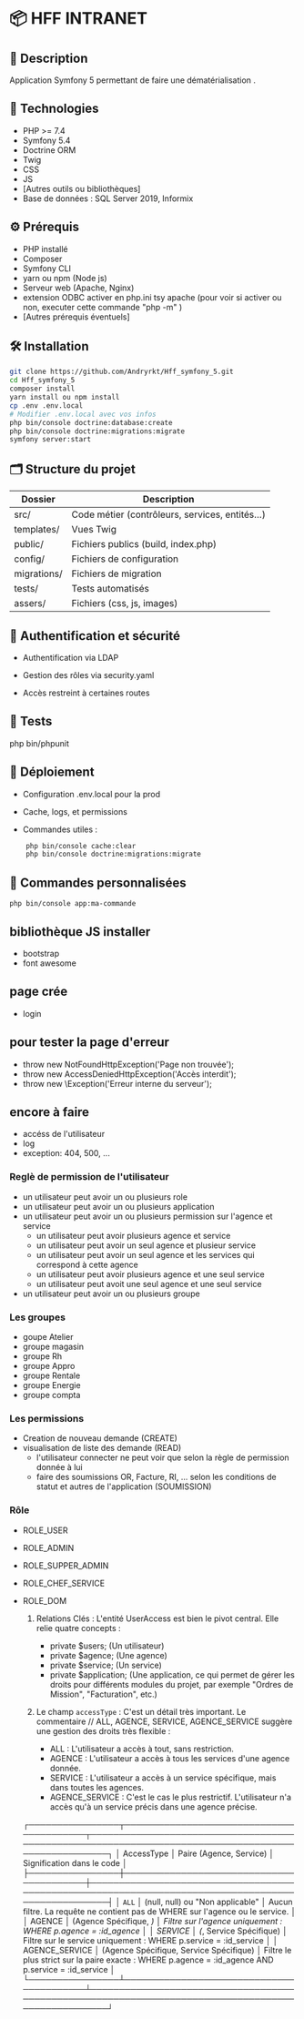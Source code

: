 # 📦 HFF INTRANET

## 📝 Description

Application Symfony 5 permettant de faire une dématérialisation .

## 🚀 Technologies

- PHP >= 7.4
- Symfony 5.4
- Doctrine ORM
- Twig
- CSS
- JS
- [Autres outils ou bibliothèques]
- Base de données : SQL Server 2019, Informix

## ⚙️ Prérequis

- PHP installé
- Composer
- Symfony CLI
- yarn ou npm (Node js)
- Serveur web (Apache, Nginx)
- extension ODBC activer en php.ini tsy apache (pour voir si activer ou non, executer cette commande "php -m" )
- [Autres prérequis éventuels]

## 🛠️ Installation

```bash
git clone https://github.com/Andryrkt/Hff_symfony_5.git
cd Hff_symfony_5
composer install
yarn install ou npm install
cp .env .env.local
# Modifier .env.local avec vos infos
php bin/console doctrine:database:create
php bin/console doctrine:migrations:migrate
symfony server:start
```

## 🗂️ Structure du projet

| Dossier     | Description                                   |
| ----------- | --------------------------------------------- |
| src/        | Code métier (contrôleurs, services, entités…) |
| templates/  | Vues Twig                                     |
| public/     | Fichiers publics (build, index.php)           |
| config/     | Fichiers de configuration                     |
| migrations/ | Fichiers de migration                         |
| tests/      | Tests automatisés                             |
| assers/     | Fichiers (css, js, images)                    |

## 🔐 Authentification et sécurité

- Authentification via LDAP

- Gestion des rôles via security.yaml

- Accès restreint à certaines routes

## 🧪 Tests

php bin/phpunit

## 🚀 Déploiement

- Configuration .env.local pour la prod

- Cache, logs, et permissions

- Commandes utiles :

```Bash
    php bin/console cache:clear
    php bin/console doctrine:migrations:migrate
```

## 🧰 Commandes personnalisées

    php bin/console app:ma-commande

## bibliothèque JS installer

- bootstrap
- font awesome

## page crée

- login

## pour tester la page d'erreur 
- throw new NotFoundHttpException('Page non trouvée');
- throw new AccessDeniedHttpException('Accès interdit');
- throw new \Exception('Erreur interne du serveur');

## encore à faire

- accéss de l'utilisateur
- log
- exception: 404, 500, ...


### Reglè de permission de l'utilisateur
- un utilisateur peut avoir un ou plusieurs role
- un utilisateur peut avoir un ou plusieurs application
- un utilisateur peut avoir un ou plusieurs permission sur l'agence et service
    - un utilisateur peut avoir plusieurs agence et service
    - un utilisateur peut avoir un seul agence et plusieur service
    - un utilisateur peut avoir un seul agence et les services qui correspond à cette agence
    - un utilisateur peut avoir plusieurs agence et une seul service
    - un utilisateur peut avoit une seul agence et une seul service
- un utilisateur peut avoir un ou plusieurs groupe


### Les groupes
- goupe Atelier
- groupe magasin
- groupe Rh
- groupe Appro
- groupe Rentale
- groupe Energie
- groupe compta

### Les permissions
- Creation de nouveau demande (CREATE)
- visualisation de liste des demande (READ)
    - l'utilisateur connecter ne peut voir que selon la règle de permission donnée à lui
    - faire des soumissions OR, Facture, RI, ... selon les conditions de statut et autres de l'application (SOUMISSION)

### Rôle
- ROLE_USER
- ROLE_ADMIN
- ROLE_SUPPER_ADMIN
- ROLE_CHEF_SERVICE
- ROLE_DOM


   1. Relations Clés : L'entité UserAccess est bien le pivot central. Elle relie quatre concepts :
       * private $users; (Un utilisateur)
       * private $agence; (Une agence)
       * private $service; (Un service)
       * private $application; (Une application, ce qui permet de gérer les droits pour différents modules du projet, par exemple "Ordres de Mission", "Facturation", etc.)

   2. Le champ `accessType` : C'est un détail très important. Le commentaire // ALL, AGENCE, SERVICE, AGENCE_SERVICE suggère une gestion des droits très flexible :
       * ALL : L'utilisateur a accès à tout, sans restriction.
       * AGENCE : L'utilisateur a accès à tous les services d'une agence donnée.
       * SERVICE : L'utilisateur a accès à un service spécifique, mais dans toutes les agences.
       * AGENCE_SERVICE : C'est le cas le plus restrictif. L'utilisateur n'a accès qu'à un service précis dans une agence précise.

    ┌────────────────┬─────────────────────────────────────────┬───────────────────────────────────────────────────────────────────────────────────────────────────┐
  │ AccessType     │ Paire (Agence, Service)                 │ Signification dans le code                                                                        │
  ├────────────────┼─────────────────────────────────────────┼───────────────────────────────────────────────────────────────────────────────────────────────────┤
  │ `ALL`            │ (null, null) ou "Non applicable"        │ Aucun filtre. La requête ne contient pas de WHERE sur l'agence ou le service.                     │
  │ AGENCE         │ (Agence Spécifique, *)                  │ Filtre sur l'agence uniquement : WHERE p.agence = :id_agence                                      │
  │ SERVICE        │ (*, Service Spécifique)                 │ Filtre sur le service uniquement : WHERE p.service = :id_service                                  │
  │ AGENCE_SERVICE │ (Agence Spécifique, Service Spécifique) │ Filtre le plus strict sur la paire exacte : WHERE p.agence = :id_agence AND p.service = :id_service │
  └────────────────┴─────────────────────────────────────────┴───────────────────────────────────────────────────────────────────────────────────────────────────┘